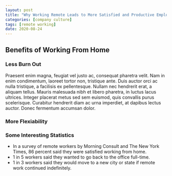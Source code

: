 ```yaml
---
layout: post
title: "Why Working Remote Leads to More Satisfied and Productive Employees"
categories: [company culture]
tags: [remote working]
date: 2020-08-24
---
```

## Benefits of Working From Home
### Less Burn Out
Praesent enim magna, feugiat vel justo ac, consequat pharetra velit. Nam in enim condimentum, laoreet tortor non, tristique ante. Duis auctor orci ac nulla tristique, a facilisis ex pellentesque. Nullam nec hendrerit erat, a aliquam tellus. Mauris malesuada nibh et libero pharetra, in luctus lacus ultrices. Integer placerat metus sed sem euismod, quis convallis purus scelerisque. Curabitur hendrerit diam ac urna imperdiet, at dapibus lectus auctor. Donec fermentum accumsan dolor.
### More Flexiability

### Some Interesting Statistics
* In a survey of remote workers by Morning Consult and The New York Times, 86 percent said they were satisfied working from home.
* 1 in 5 workers said they wanted to go back to the office full-time.
* 1 in 3 workers said they would move to a new city or state if remote work continued indefinitely.




